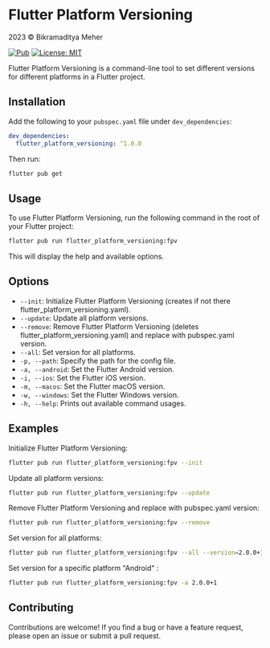 # Flutter Platform Versioning

2023 © Bikramaditya Meher

[![Pub](https://img.shields.io/pub/v/flutter_platform_versioning.svg)](https://pub.dartlang.org/packages/flutter_platform_versioning) [![License: MIT](https://img.shields.io/badge/License-MIT-yellow.svg)](https://github.com/bikram0000/flutter_platform_versioning/blob/master/LICENSE)

Flutter Platform Versioning is a command-line tool to set different versions for different platforms in a Flutter project.

## Installation

Add the following to your `pubspec.yaml` file under `dev_dependencies`:

```yaml
dev_dependencies:
  flutter_platform_versioning: ^1.0.0
```

Then run:

```bash
flutter pub get
```

## Usage

To use Flutter Platform Versioning, run the following command in the root of your Flutter project:

```bash
flutter pub run flutter_platform_versioning:fpv
```

This will display the help and available options.

## Options

- `--init`: Initialize Flutter Platform Versioning (creates if not there flutter_platform_versioning.yaml).
- `--update`: Update all platform versions.
- `--remove`: Remove Flutter Platform Versioning (deletes flutter_platform_versioning.yaml) and replace with pubspec.yaml version.
- `--all`: Set version for all platforms.
- `-p, --path`: Specify the path for the config file.
- `-a, --android`: Set the Flutter Android version.
- `-i, --ios`: Set the Flutter iOS version.
- `-m, --macos`: Set the Flutter macOS version.
- `-w, --windows`: Set the Flutter Windows version.
- `-h, --help`: Prints out available command usages.

## Examples

Initialize Flutter Platform Versioning:

```bash
flutter pub run flutter_platform_versioning:fpv --init
```

Update all platform versions:

```bash
flutter pub run flutter_platform_versioning:fpv --update
```

Remove Flutter Platform Versioning and replace with pubspec.yaml version:

```bash
flutter pub run flutter_platform_versioning:fpv --remove
```

Set version for all platforms:

```bash
flutter pub run flutter_platform_versioning:fpv --all --version=2.0.0+1
```

Set version for a specific platform "Android" :

```bash
flutter pub run flutter_platform_versioning:fpv -a 2.0.0+1
```

## Contributing

Contributions are welcome! If you find a bug or have a feature request, please open an issue or submit a pull request.
